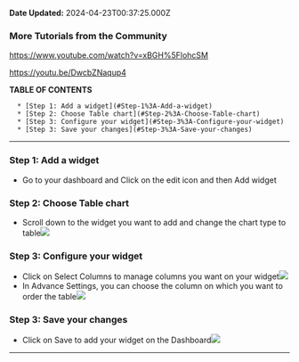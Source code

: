 **Date Updated:** 2024-04-23T00:37:25.000Z

### More Tutorials from the Community

<https://www.youtube.com/watch?v=xBGH%5FlohcSM>

<https://youtu.be/DwcbZNaqup4>

  
**TABLE OF CONTENTS**

      * [Step 1: Add a widget](#Step-1%3A-Add-a-widget)
      * [Step 2: Choose Table chart](#Step-2%3A-Choose-Table-chart)
      * [Step 3: Configure your widget](#Step-3%3A-Configure-your-widget)
      * [Step 3: Save your changes](#Step-3%3A-Save-your-changes)

---

### **Step 1: Add a widget**

* Go to your dashboard and Click on the edit icon and then Add widget

### **Step 2: Choose Table chart**

* Scroll down to the widget you want to add and change the chart type to table![](https://s3.amazonaws.com/cdn.freshdesk.com/data/helpdesk/attachments/production/155022885087/original/Tv-DNpkI8qeG5vXbj_anl0A3YGPmNnTQKg.png?1710421262)

### **Step 3: Configure your widget**

* Click on Select Columns to manage columns you want on your widget![](https://s3.amazonaws.com/cdn.freshdesk.com/data/helpdesk/attachments/production/155022885097/original/EyMRUGmsd3nGgTZ5OvmnuAA5nQVsch5a9w.png?1710421277)
* In Advance Settings, you can choose the column on which you want to order the table![](https://s3.amazonaws.com/cdn.freshdesk.com/data/helpdesk/attachments/production/155022885142/original/8rZzu6fO66Tq1o4iEUxrllJh7L3--ovZlQ.png?1710421311)
  
  
### **Step 3: Save your changes**

* Click on Save to add your widget on the Dashboard![](https://s3.amazonaws.com/cdn.freshdesk.com/data/helpdesk/attachments/production/155022886687/original/cRu3tWKj6h2y424JHndURAxemS2w7hd57Q.png?1710422439)
  
  
---

  
#   

###   